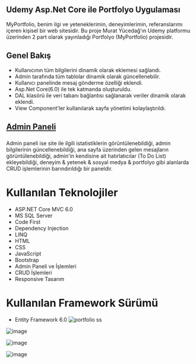 ## Udemy Asp.Net Core ile Portfolyo Uygulaması
MyPortfolio, benim ilgi ve yeteneklerimin, deneyimlerimin, referanslarımı içeren kişisel bir web sitesidir.
Bu proje Murat Yücedağ'ın Udemy platformu üzerinden 2 part olarak yayınladığı Portfolyo (MyPortfolio) projesidir.

## Genel Bakış
* Kullanıcının tüm bilgilerini dinamik olarak eklemesi sağlandı.
* Admin tarafında tüm tablolar dinamik olarak güncellenebilir.
* Kullanıcı panelinde mesaj gönderme özelliği eklendi.  
* Asp.Net Core(6.0) ile tek katmanda oluşturuldu.
* DAL klasörü ile veri tabanı bağlantısı sağlanarak veriler dinamik olarak eklendi.
* View Component'ler kullanılarak sayfa yönetimi kolaylaştırıldı.

## [Admin Paneli](#admin-paneli-1)
<!-- Dashboard, projeye ait veriler görselleştirildi.
* To Do List, yapılacaklar listesi oluşturuldu. Yapıldı olarak işaretle butonu seçildiğinde, görev bildirim panelinden kaybolur.-->
<!--Hakkımda, kullanıcı tarafında gözükecek hakkımda yazısı seçilebilir. Bir tanesi seçildiğinde diğerleri pasif duruma gelir.-->
<!-- Deneyimler, deneyim bilgileri güncellenebilir.
* İletişim, iletişim bilgileri güncellenir.
* Portfolyo, proje bilgileri güncellenir.
* Yeteneklerim, yetenek bilgileri güncellenir
* Referanslarım, referans bilgisi güncellenebilir.
* Sosyal Medya, sosyal medya hesapları düzenlenebilir.
* Gelen Mesajlar, kullanıcı panelinden gelen mesajlar okunabilir.-->

###
 Admin paneli ise site ile ilgili istatistiklerin görüntülenebildiği, admin bilgilerinin güncellenebildiği, ana sayfa üzerinden gelen mesajların görüntülenebildiği, admin'in kendisine ait hatırlatıcılar (To Do List) ekleyebildiği, deneyim & yetenek & sosyal medya & portfolyo gibi alanlarda CRUD işlemlerinin barındırıldığı bir paneldir.
###

# Kullanılan Teknolojiler
  - ASP.NET Core MVC 6.0
  - MS SQL Server
  - Code First
  - Dependency Injection
  - LINQ
  - HTML
  - CSS
  - JavaScript
  - Bootstrap
  - Admin Paneli ve İşlemleri
  - CRUD İşlemleri
  - Responsive Tasarım

# Kullanılan Framework Sürümü
  - Entity Framework 6.0
![portfolio ss](https://github.com/user-attachments/assets/4cd0bad8-4022-4c54-a7e6-ded846fbe51d)


![image](https://github.com/user-attachments/assets/bc139af5-7ce1-42cc-8fce-e63eb20fdf13)


![image](https://github.com/user-attachments/assets/4813cd02-57a9-487c-91f9-43ab57bd9110)


![image](https://github.com/user-attachments/assets/9261bd33-3779-43b9-840d-a7aee6f8b581)
